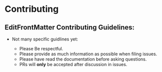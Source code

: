 # Contributing

## EditFrontMatter Contributing Guidelines:

* Not many specific guidlines yet:

  * Please Be respectful.
  * Please provide as much information as possible when filing issues.
  * Please have read the documentation before asking questions.
  * PRs will **only** be accepted after discussion in issues.
